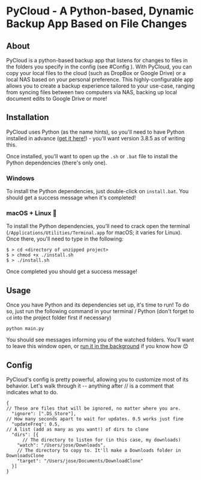 # PyCloud - A Python-based, Dynamic Backup App Based on File Changes

## About

PyCloud is a python-based backup app that listens for changes to files in the folders you specify in the config (see #Config ). With PyCloud, you can copy your local files to the cloud (such as DropBox or Google Drive) or a local NAS based on your personal preference. This highly-configurable app allows you to create a backup experience tailored to your use-case, ranging from syncing files between two computers via NAS, backing up local document edits to Google Drive or more!

## Installation

PyCloud uses Python (as the name hints), so you'll need to have Python installed in advance ([get it here!](https://www.python.org/downloads/)) - you'll want version 3.8.5 as of writing this.

Once installed, you'll want to open up the `.sh` or `.bat` file to install the Python dependencies (there's only one).

### Windows
To install the Python dependencies, just double-click on `install.bat`. You should get a success message when it's completed!

### macOS + Linux 🐧
To install the Python dependencies, you'll need to crack open the terminal (`/Applications/Utilities/Terminal.app` for macOS; it varies for Linux). Once there, you'll need to type in the following:

```
$ > cd <directory of unzipped project>
$ > chmod +x ./install.sh
$ > ./install.sh
```

Once completed you should get a success message!

## Usage

Once you have Python and its dependencies set up, it's time to run! To do so, just run the following command in your terminal / Python (don't forget to `cd` into the project folder first if necessary)

```python main.py```

You should see messages informing you of the watched folders. You'll want to leave this window open, or [run it in the background](https://www.tecmint.com/run-linux-command-process-in-background-detach-process/) if you know how 😊

## Config

PyCloud's config is pretty powerful, allowing you to customize most of its behavior. Let's walk through it -- anything after // is a comment that indicates what to do.

```jsonc
{
// These are files that will be ignored, no matter where you are.
  "ignore": [".DS_Store"],
// How many seconds apart to wait for updates. 0.5 works just fine
  "updateFreq": 0.5, 
// A list (add as many as you want!) of dirs to clone
  "dirs": [{
	  // The directory to listen for (in this case, my downloads)
    "watch": "/Users/jose/Downloads",
    // The directory to copy to. It'll make a Downloads folder in DownloadsClone
    "target": "/Users/jose/Documents/DownloadClone" 
  }]
}
```